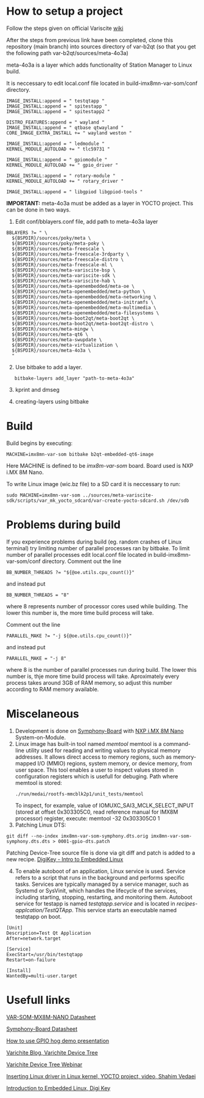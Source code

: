 
# How to setup a project

Follow the steps given on official Variscite [wiki](https://variwiki.com/index.php?title=B2QT_Build_Release&release=mx8mn-b2qt-kirkstone-5.15-2.0.x-v1.0) 

After the steps from previous link have been completed, clone this repository (main branch) into sources directory of var-b2qt (so that you get the following path var-b2qt/sources/meta-4o3a)

meta-4o3a is a layer which adds functionality of Station Manager to Linux build.

It is neccessary to edit local.conf file located in build-imx8mn-var-som/conf directory.

```
IMAGE_INSTALL:append = " testqtapp "
IMAGE_INSTALL:append = " spitestapp "
IMAGE_INSTALL:append = " spitestapp2 "

DISTRO_FEATURES:append = " wayland "
IMAGE_INSTALL:append = " qtbase qtwayland "
CORE_IMAGE_EXTRA_INSTALL += " wayland weston "

IMAGE_INSTALL:append = " ledmodule "
KERNEL_MODULE_AUTOLOAD += " tlc59731 "

IMAGE_INSTALL:append = " gpiomodule "
KERNEL_MODULE_AUTOLOAD += " gpio_driver "

IMAGE_INSTALL:append = " rotary-module "
KERNEL_MODULE_AUTOLOAD += " rotary_driver "

IMAGE_INSTALL:append = " libgpiod libgpiod-tools "
```
**IMPORTANT:** meta-4o3a must be added as a layer in YOCTO project. This can be done in two ways.
1) Edit conf/bblayers.conf file, add path to meta-4o3a layer
```
BBLAYERS ?= " \
  ${BSPDIR}/sources/poky/meta \
  ${BSPDIR}/sources/poky/meta-poky \
  ${BSPDIR}/sources/meta-freescale \
  ${BSPDIR}/sources/meta-freescale-3rdparty \
  ${BSPDIR}/sources/meta-freescale-distro \
  ${BSPDIR}/sources/meta-freescale-ml \
  ${BSPDIR}/sources/meta-variscite-bsp \
  ${BSPDIR}/sources/meta-variscite-sdk \
  ${BSPDIR}/sources/meta-variscite-hab \
  ${BSPDIR}/sources/meta-openembedded/meta-oe \
  ${BSPDIR}/sources/meta-openembedded/meta-python \
  ${BSPDIR}/sources/meta-openembedded/meta-networking \
  ${BSPDIR}/sources/meta-openembedded/meta-initramfs \
  ${BSPDIR}/sources/meta-openembedded/meta-multimedia \
  ${BSPDIR}/sources/meta-openembedded/meta-filesystems \
  ${BSPDIR}/sources/meta-boot2qt/meta-boot2qt \
  ${BSPDIR}/sources/meta-boot2qt/meta-boot2qt-distro \
  ${BSPDIR}/sources/meta-mingw \
  ${BSPDIR}/sources/meta-qt6 \
  ${BSPDIR}/sources/meta-swupdate \
  ${BSPDIR}/sources/meta-virtualization \
  ${BSPDIR}/sources/meta-4o3a \
  "
```

2) Use bitbake to add a layer.
```
   bitbake-layers add_layer "path-to-meta-4o3a"
```
3) kprint and dmseg

4) creating-layers using bitbake

# Build

Build begins by executing:
```
MACHINE=imx8mn-var-som bitbake b2qt-embedded-qt6-image
```
Here MACHINE is defined to be _imx8m-var-som_ board.
Board used is NXP i.MX 8M Nano.

To write Linux image (wic.bz file) to a SD card it is neccessary to run:
```
sudo MACHINE=imx8mn-var-som ../sources/meta-variscite-sdk/scripts/var_mk_yocto_sdcard/var-create-yocto-sdcard.sh /dev/sdb
```

# Problems during build

If you experience problems during build (eg. random crashes of Linux terminal) try limiting number of parallel processes ran by bitbake.
To limit number of parallel processes edit local.conf file located in build-imx8mn-var-som/conf directory.
Comment out the line
```
BB_NUMBER_THREADS ?= "${@oe.utils.cpu_count()}"
```
and instead put
```
BB_NUMBER_THREADS = "8"
```
where 8 represents number of processor cores used while building. The lower this number is, the more time build process will take.

Comment out the line
```
PARALLEL_MAKE ?= "-j ${@oe.utils.cpu_count()}"
```
and instead put
```
PARALLEL_MAKE = "-j 8"
```
where 8 is the number of parallel processes run during build. The lower this number is, thje more time build process will take.
Aproximately every process takes around 3GB of RAM memory, so adjust this number according to RAM memory available.

# Miscelaneous

1) Development is done on [Symphony-Board](https://www.variscite.com/product/single-board-computers/symphony-board/) with [NXP i.MX 8M Nano](https://www.variscite.com/product/system-on-module-som/cortex-a53-krait/var-som-mx8m-nano-nxp-i-mx-8m-nano/) System-on-Module.
2) Linux image has built-in tool named _memtool_
memtool is a command-line utility used for reading and writing values to physical memory addresses. It allows direct access to memory regions, such as memory-mapped I/O (MMIO) regions, system memory, or device memory, from user space.
This tool enables a user to inspect values stored in configuration registers which is usefull for debuging.
Path where memtool is stored:
   ```
   ./run/medai/rootfs-mmcblk2p1/unit_tests/memtool
   ```
   To inspect, for example, value of IOMUXC_SAI3_MCLK_SELECT_INPUT (stored at offset 0x303305C0, read reference manual for IMX8M processor) register, execute:
memtool -32 0x303305C0 1
3) Patching Linux DTS:
```
git diff --no-index imx8mn-var-som-symphony.dts.orig imx8mn-var-som-symphony.dts.dts > 0001-gpio-dts.patch
```
Patching Device-Tree source file is done via git diff and patch is added to a new recipe. [DigiKey - Intro to Embedded Linux](https://www.digikey.com/en/maker/projects/intro-to-embedded-linux-part-5-how-to-enable-i2c-in-the-yocto-project/6843bbf9a83c4c96888fccada1e7aedf)

4) To enable autoboot of an application, Linux service is used. Service refers to a script that runs in the background and performs specific tasks. Services are typically managed by a service manager, such as Systemd or SysVinit, which handles the lifecycle of the services, including starting, stopping, restarting, and monitoring them.
Autoboot service for testapp is named _testqtapp.service_ and is located in _recipes-applcation/TestQTApp_. This service starts an executable named testqtapp on boot.
```
[Unit]
Description=Test Qt Application
After=network.target

[Service]
ExecStart=/usr/bin/testqtapp
Restart=on-failure

[Install]
WantedBy=multi-user.target
```

# Usefull links
[VAR-SOM-MX8M-NANO Datasheet](https://www.variscite.com/wp-content/uploads/2020/01/VAR-SOM-MX8M-NANO_Datasheet.pdf)

[Symphony-Board Datasheet](https://www.variscite.com/wp-content/uploads/2019/07/Symphony-Board_Datasheet.pdf)

[How to use GPIO hog demo presentation](https://www.google.com/url?sa=t&rct=j&q=&esrc=s&source=web&cd=&ved=2ahUKEwil7rTkovL_AhWvgf0HHaeyDcoQFnoECBYQAQ&url=https%3A%2F%2Fcommunity.nxp.com%2Fpwmxy87654%2Fattachments%2Fpwmxy87654%2Fimx-processors%2540tkb%2F5635%2F4%2FHow%2520to%2520use%2520gpio-hog%2520demo.pdf&usg=AOvVaw3NCniX-v8mDmk3v_UmwOPI&opi=89978449)

[Varichite Blog, Varichite Device Tree](https://www.variscite.com/blog/getting-started-with-variscite-device-trees/)

[Varichite Device Tree Webinar](https://www.youtube.com/watch?v=nTyO2_D-NUk)

[Inserting Linux driver in Linux kernel, YOCTO project, video, Shahim Vedaei](https://www.youtube.com/watch?v=DnAbIkry-oA)

[Introduction to Embedded Linux, Digi Key](https://www.youtube.com/watch?v=9vsu67uMcko&list=PLEBQazB0HUyTpoJoZecRK6PpDG31Y7RPB)

